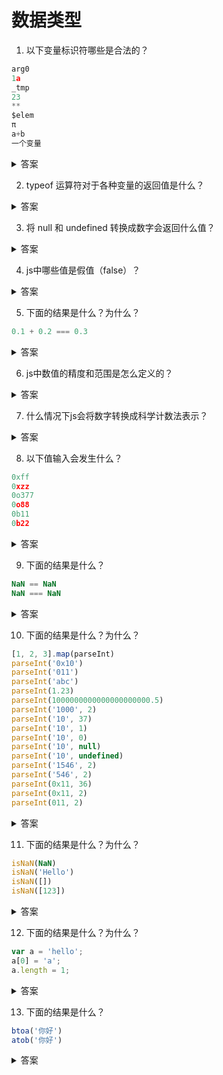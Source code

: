 # 数据类型

1. 以下变量标识符哪些是合法的？

```js
arg0
1a
_tmp
23
**
$elem
π
a+b
一个变量
```
<details>
<summary>答案</summary>

```js
arg0 //合法
1a //不合法 第一个字符不能是数字
_tmp //合法
23 //不合法 第一个字符不能是数字
** //不合法 不能包含*号
$elem //合法
π //合法
a+b //不合法 不能包含+号
一个变量 //合法
```

标识符的命名规则：<br/>

* 第一个字符，可以是任意 `unicode` 字母（包括英文字母和其他语言的字母），以及`美元符号`（$）和`下划线`（_）。
* 第二个字符及后面的字符，除了 `unicode` 字母、`美元符号`和`下划线`，还可以用`数字`0-9。

所以标识符使用汉字也是可以的，因为汉字是 unicode 字符。
</details>

2. typeof 运算符对于各种变量的返回值是什么？

<details>
<summary>答案</summary>

* 数值返回 "number"
* NaN 返回 "number"
* 字符串返回 "string"
* 布尔值返回 "boolean"
* 函数返回 "function"
* undefined 返回 "undefined"
* Symbol值返回 "symbol"
* BigInt值返回 "bigint"
* 其它返回 "object"

```js
typeof 123 //"number"
typeof NaN //"number"
typeof '123' //"string"
typeof false //"boolean"
function f () {}
typeof f //"function"
typeof undefined //"undefined"
typeof Symbol() //"symbol"
typeof BigInt(1) //"bigint"

typeof {} //"object"
typeof [] //"object"
typeof null //"object"
typeof new Set() //"object"
typeof new Map() //"object"
typeof new Date() //"object"
typeof new RegExp() //"object"
```
</details>


3. 将 null 和 undefined 转换成数字会返回什么值？

<details>
<summary>答案</summary>

* null 会被转换成 0
* undefined 会被转换成 NaN

```js
+null //0
Number(null) //0

+undefined //NaN
Number(undefined) //NaN
```
</details>

4. js中哪些值是假值（false）？

<details>
<summary>答案</summary>

* false
* undefined
* null
* 0 或 +0 或 -0
* '' 或 ""
* NaN

需要注意 {} 和 [] 都是真值（true）。
</details>

5. 下面的结果是什么？为什么？
```js
0.1 + 0.2 === 0.3
```
<details>
<summary>答案</summary>

```js
0.1 + 0.2 === 0.3 //false
```

造成这样的结果的原因是因为js内部所有的数字都是以64位浮点数形式储存，在做运算的时候，是以这种64位浮点形式来运算，也就是二进制数。
十进制的小数转换成二进制时，规则是乘二取整，这样有可能无限循环下去，而除去指数位，双精度浮点数的小数位最多能保留53位，所以这样必然会损失掉一部分精度。计算完成后再转换成十进制，损失的精度造成了 0.1 + 0.2 不等于 0.3。

0.1 转换成二进制为 0.0001 1001 1001 1001 1001 1001 1001 1001 1001 1001 1001 1001 1001 101<br/>
0.2 转换成二进制为 0.0011 0011 0011 0011 0011 0011 0011 0011 0011 0011 0011 0011 0011 001<br/>
它们相加结果为 0.0100110011001100110011001100110011001100110011001101<br/>
转换成十进制为 0.30000000000000004<br/>

0.30000000000000004 不等于 0.3<br/>

为什么十进制小数转换成二进制时是乘二取整？<br/>

以二进制数1111.1111为例

```js
1111.1111
//小数点左边第一位的1代表有1个1，2^0
//小数点左边第二位的1代表有1个2, 2^1
//小数点左边第二位的1代表有1个4, 2^2
//小数点左边第二位的1代表有1个8, 2^3

//小数点右边第一位的1代表有1个0.5（二分之一），2^-1
//小数点右边第一位的1代表有1个0.25（四分之一），2^-2
//小数点右边第一位的1代表有1个0.125（八分之一），2^-3
//小数点右边第一位的1代表有1个0.0625（十六分之一），2^-4

```

上面的例子可以看出想要计算出十进制小数对应的二进制，就只需知道有多少个二分之一，四分之一，八分之一，十六分之一。所以就要用十进制数字的小数部分去除以二分之一，四分之一，八分之一，十六分之一，也就是乘以`2`，乘以`2*2`，乘以`2*2*2`，乘以`2*2*2*2`，然后取每一次乘2的整数部分作为对应的二进制位。

```js
//计算十进制0.3转换成二进制
0.3 * 2 = 0.6 取整数位0
0.6 * 2 = 1.2 取整数位1
0.2 * 2 = 0.4 取整数位0
0.4 * 2 = 0.8 取整数位0
0.8 * 2 = 1.6 取整数位1
0.6 * 2 = 1.2 取整数位1
......

二进制数：0.010011......

```

</details>

6. js中数值的精度和范围是怎么定义的？

<details>
<summary>答案</summary>

#### 精度
根据国际标准 IEEE 754，JavaScript 浮点数的64个二进制位，从最左边开始，是这样组成的。

* 第1位：`符号位`，0表示正数，1表示负数
* 第2位到第12位（共11位）：`指数部分`
* 第13位到第64位（共52位）：`小数部分`（即有效数字）

`符号位`决定了一个数的正负，`指数部分`决定了数值的大小，`小数部分`决定了数值的精度。

指数部分一共有11个二进制位，因此大小范围就是0到2047。IEEE 754 规定，如果指数部分的值在0到2047之间（不含两个端点），那么有效数字的第一位默认总是1，不保存在64位浮点数之中。也就是说，有效数字这时总是1.xx...xx的形式，其中xx..xx的部分保存在64位浮点数之中，最长可能为52位。因此，JavaScript 提供的有效数字最长为`53个二进制位`。

`精度最多只能到53个二进制位`，这意味着，绝对值小于2的53次方的整数，即-253到253，都可以精确表示。

```js
Math.pow(2, 53)
// 9007199254740992
```
#### 范围

根据标准，64位浮点数的指数部分的长度是11个二进制位，意味着指数部分的最大值是2047（2的11次方减1）。也就是说，64位浮点数的指数部分的值最大为2047，分出一半表示负数，则 JavaScript 能够表示的数值范围为21024到2-1023（开区间），超出这个范围的数无法表示。

如果一个数大于等于2的1024次方，那么就会发生“正向溢出”，即 JavaScript 无法表示这么大的数，这时就会返回Infinity。

如果一个数小于等于2的-1075次方（指数部分最小值-1023，再加上小数部分的52位），那么就会发生为“负向溢出”，即 JavaScript 无法表示这么小的数，这时会直接返回0。

```js
Math.pow(2, 1024) // Infinity
Math.pow(2, -1075) // 0
```
</details>

7. 什么情况下js会将数字转换成科学计数法表示？

<details>
<summary>答案</summary>

1. 小数点前的数字多于21位。
2. 小数点后的零多于5个。

```js
1234567890123456789012
// 1.2345678901234568e+21

// 小数点后紧跟5个以上的零，
// 就自动转为科学计数法
0.0000003 // 3e-7
```
</details>

8. 以下值输入会发生什么？
```js
0xff
0xzz
0o377
0o88
0b11
0b22
```

<details>
<summary>答案</summary>

```js
0xff // 255
0xzz // 报错
0o377 // 255
0o88 // 报错
0b11 // 3
0b22 // 报错
```

* 八进制（octal ）：有前缀0o或0O的数值，或者有前导0、且只用到0-7的八个阿拉伯数字的数值。
* 十六进制（hexadecimal）：有前缀0x或0X的数值。
* 二进制（binary）：有前缀0b或0B的数值。
</details>

9. 下面的结果是什么？

```js
NaN == NaN
NaN === NaN
```

<details>
<summary>答案</summary>

```js
NaN == NaN //false
NaN === NaN //false
```
</details>

10. 下面的结果是什么？为什么？

```js
[1, 2, 3].map(parseInt)
parseInt('0x10')
parseInt('011')
parseInt('abc')
parseInt(1.23)
parseInt(1000000000000000000000.5)
parseInt('1000', 2)
parseInt('10', 37)
parseInt('10', 1)
parseInt('10', 0)
parseInt('10', null)
parseInt('10', undefined)
parseInt('1546', 2)
parseInt('546', 2)
parseInt(0x11, 36)
parseInt(0x11, 2)
parseInt(011, 2)
```

<details>
<summary>答案</summary>

```js
[1, 2, 3].map(parseInt) //[1, NaN, NaN]
parseInt('0x10') //16
parseInt('011') //11
parseInt('abc') //NaN
parseInt(1.23) //1
parseInt(1000000000000000000000.5) //1
parseInt('1000', 2) //8
parseInt('10', 37) // NaN
parseInt('10', 1) // NaN
parseInt('10', 0) // 10
parseInt('10', null) // 10
parseInt('10', undefined) // 10
parseInt('1546', 2) // 1
parseInt('546', 2) // NaN
parseInt(0x11, 36) // 43
parseInt(0x11, 2) // 1
parseInt(011, 2) // NaN
```
* parseInt将字符串转换成十进制整数，如果参数不是字符串则先转换成字符串再转换。
* 一个个字符依次转换，如果遇到不能转为数字的字符，就不再进行下去，返回已经转好的部分。
* 如果字符串的第一个字符不能转化为数字，则返回 NaN。
* 如果字符串以 0x 或 0X 开头，则按十六进制解析。如果以 0 开头，则以十进制解析。
* 有些数字参数在被转换成字符串的时候会变成科学计数法然后再被parseInt转换。
* parseInt 有第二个参数，代表被解析的第一个参数的进制。如果第二个参数不是数值，会被自动转为一个整数。这个整数只有在 2 到 36 之间，才能得到有意义的结果，超出这个范围，则返回 NaN。如果第二个参数是 0、undefined 和 null，则直接忽略。
* 如果字符串包含对于指定进制无意义的字符，则从最高位开始，只返回可以转换的数值。如果最高位无法转换，则直接返回 NaN。

</details>

11. 下面的结果是什么？为什么？

```js
isNaN(NaN)
isNaN('Hello')
isNaN([])
isNaN([123])
```
<details>
<summary>答案</summary>

```js
isNaN(NaN) //true
isNaN('Hello') //true
isNaN([]) //false
isNaN([123]) //false
```

isNaN只对数值有效，如果传入其他值，会被先转成数值。传入字符串的时候，字符串会被先转成NaN，所以最后返回true。空数组和只有一个数值成员的数组能被 Number 函数转换成数值，所以 isNaN 返回 false。
</details>

12. 下面的结果是什么？为什么？

```js
var a = 'hello';
a[0] = 'a';
a.length = 1;
```

<details>
<summary>答案</summary>

无论通过索引操作还是通过length属性操作字符串，字符串都不会被改变，还是原样，并且不会报错。
</details>

13. 下面的结果是什么？

```js
btoa('你好')
atob('你好')
```

<details>
<summary>答案</summary>

上面的代码会抛出错误。

btoa 和 atob 方法不能处理非 ASCII 码字符，如果想处理非 ASCII 码字符，需要先转码：

```js
function b64Encode(str) {
  return btoa(encodeURIComponent(str));
}

function b64Decode(str) {
  return decodeURIComponent(atob(str));
}

b64Encode('你好') // "JUU0JUJEJUEwJUU1JUE1JUJE"
b64Decode('JUU0JUJEJUEwJUU1JUE1JUJE') // "你好"
```
</details>